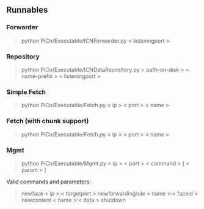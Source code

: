 ## Runnables


### Forwarder

> python PiCn/Executable/ICNForwarder.py < listeningport >


### Repository

> python PiCn/Executable/ICNDataRepository.py < path-on-disk > < name-prefix > < listeningport >


### Simple Fetch

> python PiCn/Executable/Fetch.py < ip > < port > < name >


### Fetch (with chunk support)

> python PiCn/Executable/Fetch.py < ip > < port > < name >


### Mgmt

> python PiCn/Executable/Mgmt.py < ip > < port > < command > [ < param > ]

Valid commands and parameters:

> newface < ip >:< targetport >
> newforwardingrule < name >:< faceid >
> newcontent < name >:< data >
> shutdown